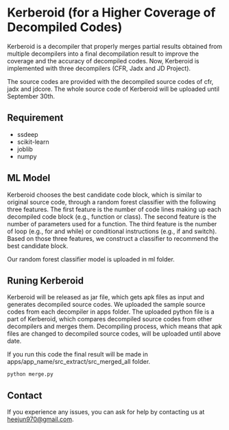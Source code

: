 # Kerberoid (for a Higher Coverage of Decompiled Codes)

Kerberoid is a decompiler that properly merges partial results obtained from multiple decompilers into a final decompilation result to improve the coverage and the accuracy of decompiled codes. Now, Kerberoid is implemented with three decompilers (CFR, Jadx and JD Project).

The source codes are provided with the decompiled source codes of cfr, jadx and jdcore.
The whole source code of Kerberoid will be uploaded until September 30th.

## Requirement
* ssdeep
* scikit-learn
* joblib
* numpy

## ML Model

Kerberoid chooses the best candidate code block, which is similar to original source code, through a random forest classifier with the following three features. The first feature is the number of code lines making up each decompiled code block (e.g., function or class).  The second feature is the number of parameters used for a function. The third feature is the number of loop (e.g., for and while) or
conditional instructions (e.g., if and switch). Based on those three features, we construct a classifier to recommend the best candidate block.

Our random forest classifier model is uploaded in ml folder.

## Runing Kerberoid

Kerberoid will be released as jar file, which gets apk files as input and generates decompiled source codes. We uploaded the sample source codes from each decompiler in apps folder. The uploaded python file is a part of Kerberoid, which compares decompiled source codes from other decompilers and merges them. Decompiling process, which means that apk files are changed to decompiled source codes, will be uploaded until above date.

If you run this code the final result will be made in apps/app_name/src_extract/src_merged_all folder.
```
python merge.py
```

## Contact
If you experience any issues, you can ask for help by contacting us at heejun970@gmail.com.

